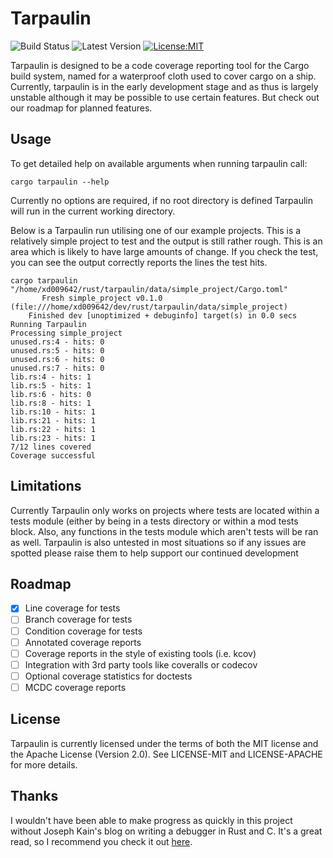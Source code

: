 # Tarpaulin

![Build Status](https://travis-ci.org/xd009642/tarpaulin.svg?branch=master) ![Latest Version](https://img.shields.io/crates/v/cargo-tarpaulin.svg) [![License:MIT](https://img.shields.io/badge/License-MIT-yellow.svg)](https://opensource.org/licenses/MIT)

Tarpaulin is designed to be a code coverage reporting tool for the Cargo build system, named for a waterproof cloth used to cover cargo on a ship. Currently, tarpaulin is in the early development stage and as thus is largely unstable although it may be possible to use certain features. But check out our roadmap for planned features.

## Usage
To get detailed help on available arguments when running tarpaulin call:
```text
cargo tarpaulin --help
```
Currently no options are required, if no root directory is defined Tarpaulin will run in the current working directory.

Below is a Tarpaulin run utilising one of our example projects. This is a relatively simple project to test and the output is still rather rough. This is an area which is likely to have large amounts of change. If you check the test, you can see the output correctly reports the lines the test hits.

```text
cargo tarpaulin
"/home/xd009642/rust/tarpaulin/data/simple_project/Cargo.toml"
       Fresh simple_project v0.1.0 (file:///home/xd009642/dev/rust/tarpaulin/data/simple_project)
    Finished dev [unoptimized + debuginfo] target(s) in 0.0 secs
Running Tarpaulin
Processing simple_project
unused.rs:4 - hits: 0
unused.rs:5 - hits: 0
unused.rs:6 - hits: 0
unused.rs:7 - hits: 0
lib.rs:4 - hits: 1
lib.rs:5 - hits: 1
lib.rs:6 - hits: 0
lib.rs:8 - hits: 1
lib.rs:10 - hits: 1
lib.rs:21 - hits: 1
lib.rs:22 - hits: 1
lib.rs:23 - hits: 1
7/12 lines covered
Coverage successful
```
## Limitations

Currently Tarpaulin only works on projects where tests are located within a tests module (either by being in a tests directory or within a mod tests block. Also, any functions in the tests module which aren't tests will be ran as well. Tarpaulin is also untested in most situations so if any issues are spotted please raise them to help support our continued development

## Roadmap

- [x] Line coverage for tests
- [ ] Branch coverage for tests
- [ ] Condition coverage for tests
- [ ] Annotated coverage reports
- [ ] Coverage reports in the style of existing tools (i.e. kcov)
- [ ] Integration with 3rd party tools like coveralls or codecov
- [ ] Optional coverage statistics for doctests
- [ ] MCDC coverage reports

## License

Tarpaulin is currently licensed under the terms of both the MIT license and the Apache License (Version 2.0). See LICENSE-MIT and LICENSE-APACHE for more details.

## Thanks

I wouldn't have been able to make progress as quickly in this project without Joseph Kain's blog on writing a debugger in Rust and C. It's a great read, so I recommend you check it out [here](http://system.joekain.com/debugger/).
